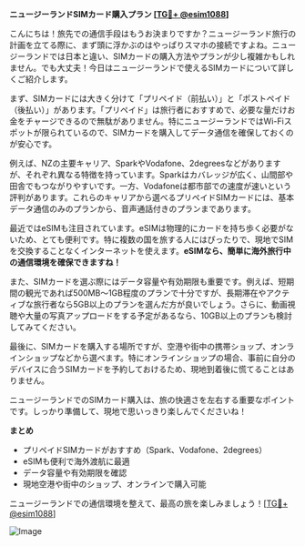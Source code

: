 **ニュージーランドSIMカード購入プラン [[TG💪+ @esim1088](https://t.me/s/esim1088)]**

こんにちは！旅先での通信手段はもうお決まりですか？ニュージーランド旅行の計画を立てる際に、まず頭に浮かぶのはやっぱりスマホの接続ですよね。ニュージーランドでは日本と違い、SIMカードの購入方法やプランが少し複雑かもしれません。でも大丈夫！今日はニュージーランドで使えるSIMカードについて詳しくご紹介します。

まず、SIMカードには大きく分けて「プリペイド（前払い）」と「ポストペイド（後払い）」があります。「プリペイド」は旅行者におすすめで、必要な量だけお金をチャージできるので無駄がありません。特にニュージーランドではWi-Fiスポットが限られているので、SIMカードを購入してデータ通信を確保しておくのが安心です。

例えば、NZの主要キャリア、SparkやVodafone、2degreesなどがありますが、それぞれ異なる特徴を持っています。Sparkはカバレッジが広く、山間部や田舎でもつながりやすいです。一方、Vodafoneは都市部での速度が速いという評判があります。これらのキャリアから選べるプリペイドSIMカードには、基本データ通信のみのプランから、音声通話付きのプランまであります。

最近ではeSIMも注目されています。eSIMは物理的にカードを持ち歩く必要がないため、とても便利です。特に複数の国を旅する人にはぴったりで、現地でSIMを交換することなくインターネットを使えます。**eSIMなら、簡単に海外旅行中の通信環境を確保できますね！**

また、SIMカードを選ぶ際にはデータ容量や有効期限も重要です。例えば、短期間の観光であれば500MB～1GB程度のプランで十分ですが、長期滞在やアクティブな旅行者なら5GB以上のプランを選んだ方が良いでしょう。さらに、動画視聴や大量の写真アップロードをする予定があるなら、10GB以上のプランも検討してみてください。

最後に、SIMカードを購入する場所ですが、空港や街中の携帯ショップ、オンラインショップなどから選べます。特にオンラインショップの場合、事前に自分のデバイスに合うSIMカードを予約しておけるため、現地到着後に慌てることはありません。

ニュージーランドでのSIMカード購入は、旅の快適さを左右する重要なポイントです。しっかり準備して、現地で思いっきり楽しんでくださいね！

**まとめ**
- プリペイドSIMカードがおすすめ（Spark、Vodafone、2degrees）
- eSIMも便利で海外渡航に最適
- データ容量や有効期限を確認
- 現地空港や街中のショップ、オンラインで購入可能

ニュージーランドでの通信環境を整えて、最高の旅を楽しみましょう！[[TG💪+ @esim1088](https://t.me/s/esim1088)]

![Image](https://i.postimg.cc/Y0z9fWf4/image.png)